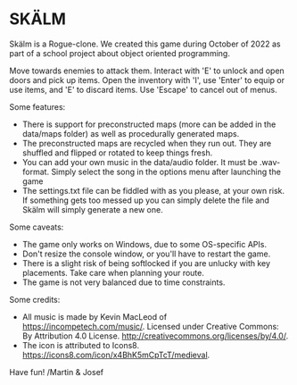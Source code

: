 # SKÄLM

Skälm is a Rogue-clone. We created this game during October of 2022 as part of a school project about object oriented programming.

Move towards enemies to attack them.
Interact with 'E' to unlock and open doors and pick up items. 
Open the inventory with 'I', use 'Enter' to equip or use items, and 'E' to discard items.
Use 'Escape' to cancel out of menus.

Some features:
- There is support for preconstructed maps (more can be added in the data/maps folder) as well as procedurally generated maps.
- The preconstructed maps are recycled when they run out. They are shuffled and flipped or rotated to keep things fresh.
- You can add your own music in the data/audio folder. It must be .wav-format. Simply select the song in the options menu after launching the game
- The settings.txt file can be fiddled with as you please, at your own risk. 
  If something gets too messed up you can simply delete the file and Skälm will simply generate a new one.

Some caveats:
- The game only works on Windows, due to some OS-specific APIs.
- Don't resize the console window, or you'll have to restart the game.
- There is a slight risk of being softlocked if you are unlucky with key placements. Take care when planning your route.
- The game is not very balanced due to time constraints.

Some credits:
- All music is made by Kevin MacLeod of https://incompetech.com/music/.
  Licensed under Creative Commons: By Attribution 4.0 License.
  http://creativecommons.org/licenses/by/4.0/.
- The icon is attributed to Icons8.
  https://icons8.com/icon/x4BhK5mCpTcT/medieval.


Have fun!
/Martin & Josef
